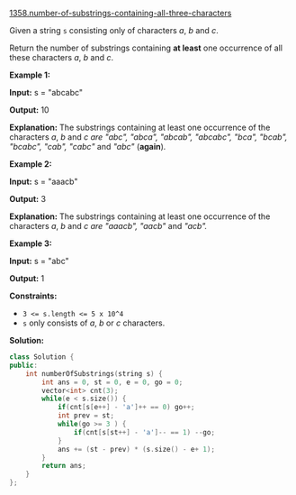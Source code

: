 [1358.number-of-substrings-containing-all-three-characters](https://leetcode.com/problems/number-of-substrings-containing-all-three-characters/)  

Given a string `s` consisting only of characters _a_, _b_ and _c_.

Return the number of substrings containing **at least** one occurrence of all these characters _a_, _b_ and _c_.

**Example 1:**

  
**Input:** s = "abcabc"
  
**Output:** 10
  
**Explanation:** The substrings containing at least one occurrence of the characters _a_, _b_ and _c are "_abc_", "_abca_", "_abcab_", "_abcabc_", "_bca_", "_bcab_", "_bcabc_", "_cab_", "_cabc_"_ and _"_abc_"_ (**again**)_._ 
  

**Example 2:**

  
**Input:** s = "aaacb"
  
**Output:** 3
  
**Explanation:** The substrings containing at least one occurrence of the characters _a_, _b_ and _c are "_aaacb_", "_aacb_"_ and _"_acb_"._ 
  

**Example 3:**

  
**Input:** s = "abc"
  
**Output:** 1
  

**Constraints:**

*   `3 <= s.length <= 5 x 10^4`
*   `s` only consists of _a_, _b_ or _c_ characters.  



**Solution:**  

```cpp
class Solution {
public:
    int numberOfSubstrings(string s) {
        int ans = 0, st = 0, e = 0, go = 0;
        vector<int> cnt(3);
        while(e < s.size()) {
            if(cnt[s[e++] - 'a']++ == 0) go++;
            int prev = st;
            while(go >= 3 ) {
                if(cnt[s[st++] - 'a']-- == 1) --go;
            }
            ans += (st - prev) * (s.size() - e+ 1);
        }
        return ans;
    }
};
```
      